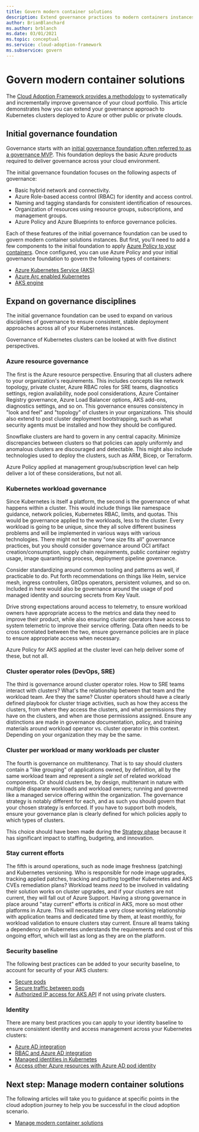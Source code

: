```yaml
---
title: Govern modern container solutions
description: Extend governance practices to modern containers instances
author: BrianBlanchard
ms.author: brblanch
ms.date: 03/01/2021
ms.topic: conceptual
ms.service: cloud-adoption-framework
ms.subservice: govern
---
```


# Govern modern container solutions

The [Cloud Adoption Framework provides a methodology](../../govern/index.md) to systematically and incrementally improve governance of your cloud portfolio. This article demonstrates how you can extend your governance approach to Kubernetes clusters deployed to Azure or other public or private clouds.

## Initial governance foundation

Governance starts with an [initial governance foundation often referred to as a governance MVP](../../govern/initial-foundation.md). This foundation deploys the basic Azure products required to deliver governance across your cloud environment.

The initial governance foundation focuses on the following aspects of governance:

- Basic hybrid network and connectivity.
- Azure Role-based access control (RBAC) for identity and access control.
- Naming and tagging standards for consistent identification of resources.
- Organization of resources using resource groups, subscriptions, and management groups.
- Azure Policy and Azure Blueprints to enforce governance policies.

Each of these features of the initial governance foundation can be used to govern modern container solutions instances. But first, you'll need to add a few components to the initial foundation to apply [Azure Policy to your containers](/azure/governance/policy/concepts/policy-for-kubernetes?bc=/azure/cloud-adoption-framework/_bread/toc.json&toc=/azure/cloud-adoption-framework/toc.json). Once configured, you can use Azure Policy and your initial governance foundation to govern the following types of containers:

- [Azure Kubernetes Service (AKS)](/azure/aks/intro-kubernetes?bc=/azure/cloud-adoption-framework/_bread/toc.json&toc=/azure/cloud-adoption-framework/toc.json)
- [Azure Arc enabled Kubernetes](/azure/azure-arc/kubernetes/overview?bc=/azure/cloud-adoption-framework/_bread/toc.json&toc=/azure/cloud-adoption-framework/toc.json)
- [AKS engine](https://github.com/Azure/aks-engine/blob/master/docs/README.md)

## Expand on governance disciplines

The initial governance foundation can be used to expand on various disciplines of governance to ensure consistent, stable deployment approaches across all of your Kubernetes instances.

Governance of Kubernetes clusters can be looked at with five distinct perspectives.

### Azure resource governance

The first is the Azure resource perspective. Ensuring that all clusters adhere to your organization's requirements. This includes concepts like network topology, private cluster, Azure RBAC roles for SRE teams, diagnostics settings, region availability, node pool considerations, Azure Container Registry governance, Azure Load Balancer options, AKS add-ons, diagnostics settings, and so on. This governance ensures consistency in "look and feel" and "topology" of clusters in your organizations. This should also extend to post cluster deployment bootstrapping, such as what security agents must be installed and how they should be configured.

<!-- docutune:casing Bicep CVEs -->

Snowflake clusters are hard to govern in any central capacity. Minimize discrepancies between clusters so that policies can apply uniformly and anomalous clusters are discouraged and detectable. This might also include technologies used to deploy the clusters, such as ARM, Bicep, or Terraform.

Azure Policy applied at management group/subscription level can help deliver a lot of these considerations, but not all.

### Kubernetes workload governance

Since Kubernetes is itself a platform, the second is the governance of what happens within a cluster. This would include things like namespace guidance, network policies, Kubernetes RBAC, limits, and quotas. This would be governance applied to the workloads, less to the cluster. Every workload is going to be unique, since they all solve different business problems and will be implemented in various ways with various technologies. There might not be many "one size fits all" governance practices, but you should consider governance around OCI artifact creation/consumption, supply chain requirements, public container registry usage, image quarantining process, deployment pipeline governance.

Consider standardizing around common tooling and patterns as well, if practicable to do. Put forth recommendations on things like Helm, service mesh, ingress controllers, GitOps operators, persistent volumes, and so on. Included in here would also be governance around the usage of pod managed identity and sourcing secrets from Key Vault.

Drive strong expectations around access to telemetry, to ensure workload owners have appropriate access to the metrics and data they need to improve their product, while also ensuring cluster operators have access to system telemetric to improve their service offering. Data often needs to be cross correlated between the two, ensure governance policies are in place to ensure appropriate access when necessary.

Azure Policy for AKS applied at the cluster level can help deliver some of these, but not all.

### Cluster operator roles (DevOps, SRE)

The third is governance around cluster operator roles. How to SRE teams interact with clusters? What's the relationship between that team and the workload team. Are they the same? Cluster operators should have a clearly defined playbook for cluster triage activities, such as how they access the clusters, from where they access the clusters, and what permissions they have on the clusters, and when are those permissions assigned. Ensure any distinctions are made in governance documentation, policy, and training materials around workload operator vs. cluster operator in this context. Depending on your organization they may be the same.

### Cluster per workload or many workloads per cluster

The fourth is governance on multitenancy. That is to say should clusters contain a "like grouping" of applications owned, by definition, all by the same workload team and represent a *single set* of related workload components. Or should clusters be, by design, multitenant in nature with multiple disparate workloads and workload owners; running and governed like a managed service offering within the organization. The governance strategy is notably different for each, and as such you should govern that your chosen strategy is enforced. If you have to support both models, ensure your governance plan is clearly defined for which policies apply to which types of clusters.

This choice should have been made during the [Strategy phase](./strategy.md) because it has significant impact to staffing, budgeting, and innovation.

### Stay current efforts

The fifth is around operations, such as node image freshness (patching) and Kubernetes versioning. Who is responsible for node image upgrades, tracking applied patches, tracking and putting together Kubernetes and AKS CVEs remediation plans? Workload teams *need* to be involved in validating their solution works on cluster upgrades, and if your clusters are not current, they will fall out of Azure Support. Having a strong governance in place around "stay current" efforts is *critical* in AKS, more so most other platforms in Azure. This will necessitate a very close working relationship with application teams and dedicated time by them, at least monthly, for workload validation to ensure clusters stay current. Ensure all teams taking a dependency on Kubernetes understands the requirements and cost of this ongoing effort, which will last as long as they are on the platform.

### Security baseline

The following best practices can be added to your security baseline, to account for security of your AKS clusters:

- [Secure pods](/azure/aks/use-pod-security-on-azure-policy?bc=/azure/cloud-adoption-framework/_bread/toc.json&toc=/azure/cloud-adoption-framework/toc.json)
- [Secure traffic between pods](/azure/aks/use-network-policies?bc=/azure/cloud-adoption-framework/_bread/toc.json&toc=/azure/cloud-adoption-framework/toc.json)
- [Authorized IP access for AKS API](/azure/aks/api-server-authorized-ip-ranges?bc=/azure/cloud-adoption-framework/_bread/toc.json&toc=/azure/cloud-adoption-framework/toc.json) if not using private clusters.

### Identity

There are many best practices you can apply to your identity baseline to ensure consistent identity and access management across your Kubernetes clusters:

- [Azure AD integration](/azure/aks/managed-aad?bc=/azure/cloud-adoption-framework/_bread/toc.json&toc=/azure/cloud-adoption-framework/toc.json)
- [RBAC and Azure AD integration](/azure/aks/azure-ad-rbac?bc=/azure/cloud-adoption-framework/_bread/toc.json&toc=/azure/cloud-adoption-framework/toc.json)
- [Managed identities in Kubernetes](/azure/aks/use-managed-identity?bc=/azure/cloud-adoption-framework/_bread/toc.json&toc=/azure/cloud-adoption-framework/toc.json)
- [Access other Azure resources with Azure AD pod identity](/azure/aks/use-azure-ad-pod-identity?bc=/azure/cloud-adoption-framework/_bread/toc.json&toc=/azure/cloud-adoption-framework/toc.json)

## Next step: Manage modern container solutions

The following articles will take you to guidance at specific points in the cloud adoption journey to help you be successful in the cloud adoption scenario.

- [Manage modern container solutions](./manage.md)
